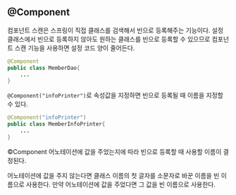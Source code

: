 ## @Component
컴포넌트 스캔은 스프링이 직접 클래스를 검색해서 빈으로 등록해주는 기능이다. 설정 클래스에서 빈으로 등록하지 않아도 원하는 클래스를 빈으로 등록할 수 있으므로 컴포넌트 스캔 기능을 사용하면 설정 코드 양이 줄어든다.
```java
@Component
public class MemberDao{
	...
}
```
`@Component("infoPrinter")`로 속성값을 지정하면 빈으로 등록될 때 이름을 지정할 수 있다.
```java
@Component("infoPrinter")
public class MemberInfoPrinter{
	...
}
```
©Component 어노테이션에 값을 주었는지에 따라 빈으로 등록할 때 사용할 이름이 결정된다.

어노테이션에 값을 주지 않는다면 클래스 이름의 첫 글자를 소문자로 바꾼 이름을 빈 이름으로 사용한다. 만약 어노테이션에 값을 주었다면 그 값을 빈 이름으로 사용한다.
